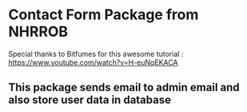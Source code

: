 # Contact Form Package from NHRROB
Special thanks to Bitfumes for this awesome tutorial : https://www.youtube.com/watch?v=H-euNqEKACA 

## This package sends email to admin email and also store user data in database 
